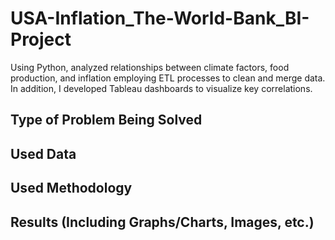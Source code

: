 # USA-Inflation_The-World-Bank_BI-Project
Using Python, analyzed relationships between climate factors, food production, and inflation employing ETL processes to clean and merge data. In addition, I developed Tableau dashboards to visualize key correlations.

## Type of Problem Being Solved


## Used Data


## Used Methodology


## Results (Including Graphs/Charts, Images, etc.)

